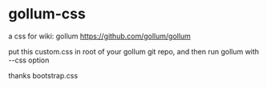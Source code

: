 gollum-css
==========

a css for wiki: gollum https://github.com/gollum/gollum

put this custom.css in root of your gollum git repo, and then run gollum with --css option

thanks bootstrap.css
